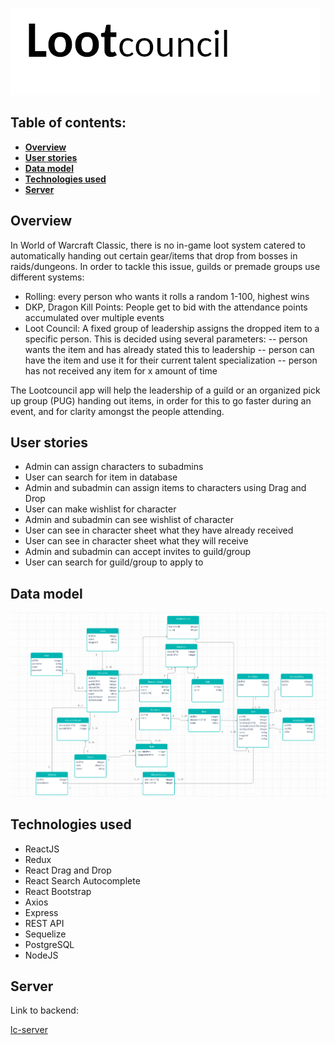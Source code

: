 ![LOGO](https://github.com/StenFrancesco/lc-client/blob/master/docs/logo.png)

## Table of contents:

- **[Overview](#overview)**
- **[User stories](#user-stories)**
- **[Data model](#data-model)**
- **[Technologies used](#technologies-used)**
- **[Server](#server)**

## Overview

In World of Warcraft Classic, there is no in-game loot system catered to automatically handing out certain gear/items that drop from bosses in raids/dungeons. In order to tackle this issue, guilds or premade groups use different systems:

- Rolling: every person who wants it rolls a random 1-100, highest wins
- DKP, Dragon Kill Points: People get to bid with the attendance points accumulated over multiple events
- Loot Council: A fixed group of leadership assigns the dropped item to a specific person. This is decided using several parameters:
  -- person wants the item and has already stated this to leadership
  -- person can have the item and use it for their current talent specialization
  -- person has not received any item for x amount of time

The Lootcouncil app will help the leadership of a guild or an organized pick up group (PUG) handing out items, in order for this to go faster during an event, and for clarity amongst the people attending.

## User stories

- Admin can assign characters to subadmins
- User can search for item in database
- Admin and subadmin can assign items to characters using Drag and Drop
- User can make wishlist for character
- Admin and subadmin can see wishlist of character
- User can see in character sheet what they have already received
- User can see in character sheet what they will receive
- Admin and subadmin can accept invites to guild/group
- User can search for guild/group to apply to

## Data model

![DATAMODEL_LC](https://github.com/StenFrancesco/lc-client/blob/master/docs/datamodel_lc.png)

## Technologies used

- ReactJS
- Redux
- React Drag and Drop
- React Search Autocomplete
- React Bootstrap
- Axios
- Express
- REST API
- Sequelize
- PostgreSQL
- NodeJS

## Server

Link to backend:

[lc-server](https://github.com/StenFrancesco/lc-server)

